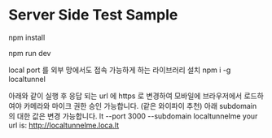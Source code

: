 # Server Side Test Sample


npm install

npm run dev


local port 를 외부 망에서도 접속 가능하게 하는 라이브러리 설치
npm i -g localtunnel

아래와 같이 실행 후 응답 되는 url 에 https 로 변경하여 모바일에 브라우저에서
로드하여야 카메라와 마이크 권한 승인 가능합니다. (같은 와이파이 추천)
아래 subdomain 의 대한 값은 변경 가능합니다.
lt --port 3000 --subdomain localtunnelme
your url is: http://localtunnelme.loca.lt   
